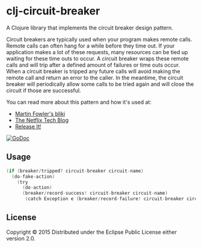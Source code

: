 # clj-circuit-breaker

A Clojure library that implements the circuit breaker design pattern.

Circuit breakers are typically used when your program makes remote calls.
Remote calls can often hang for a while before they time out. If your
application makes a lot of these requests, many resources can be tied
up waiting for these time outs to occur. A circuit breaker wraps these
remote calls and will trip after a defined amount of failures or time outs
occur. When a circuit breaker is tripped any future calls will avoid making
the remote call and return an error to the caller. In the meantime, the
circuit breaker will periodically allow some calls to be tried again and
will close the circuit if those are successful.

You can read more about this pattern and how it's used at:
- [Martin Fowler's bliki](http://martinfowler.com/bliki/CircuitBreaker.html)
- [The Netflix Tech Blog](http://techblog.netflix.com/2012/02/fault-tolerance-in-high-volume.html)
- [Release It!](http://pragprog.com/book/mnee/release-it)

[![GoDoc](https://godoc.org/github.com/rubyist/circuitbreaker?status.svg)](https://godoc.org/github.com/rubyist/circuitbreaker)


## Usage
```go
(if (breaker/tripped? circuit-breaker circuit-name)
  (do-fake-action)
    (try
      (do-action)
      (breaker/record-success! circuit-breaker circuit-name)
       (catch Exception e (breaker/record-failure! circuit-breaker circuit-name))))
```

## License

Copyright © 2015 
Distributed under the Eclipse Public License either version 2.0.
